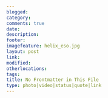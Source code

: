 ```yaml
---
blogged: 
category: 
comments: true
date: 
description: 
footer: 
imagefeature: helix_eso.jpg
layout: post
link: 
modified: 
otherlocations: 
tags: 
title: No Frontmatter in This File
type: photo|video|status|quote|link
---
```

<!--summary-->